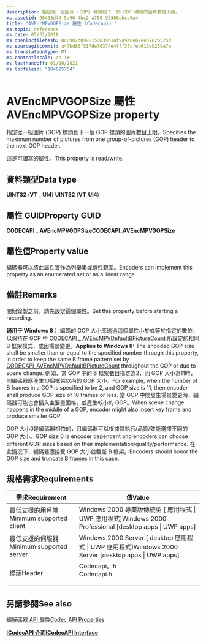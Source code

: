 ```yaml
---
description: 指定從一組圖片 (GOP) 標頭到下一個 GOP 標頭的圖片數目上限。
ms.assetid: 90433df4-5a96-4bc2-a780-93306abcb0a4
title: 'AVEncMPVGOPSize 屬性 (Codecapi) '
ms.topic: reference
ms.date: 05/31/2018
ms.openlocfilehash: 8c8907d0992153039b1af9a9a0e82ee5782b525d
ms.sourcegitcommit: a47bd86f517de76374e4fff33cfeb613eb259a7e
ms.translationtype: MT
ms.contentlocale: zh-TW
ms.lasthandoff: 01/06/2021
ms.locfileid: "104025754"
---
```

# <a name="avencmpvgopsize-property"></a><span data-ttu-id="5d3b9-103">AVEncMPVGOPSize 屬性</span><span class="sxs-lookup"><span data-stu-id="5d3b9-103">AVEncMPVGOPSize property</span></span>

<span data-ttu-id="5d3b9-104">指定從一組圖片 (GOP) 標頭到下一個 GOP 標頭的圖片數目上限。</span><span class="sxs-lookup"><span data-stu-id="5d3b9-104">Specifies the maximum number of pictures from one group-of-pictures (GOP) header to the next GOP header.</span></span>

<span data-ttu-id="5d3b9-105">這是可讀寫的屬性。</span><span class="sxs-lookup"><span data-stu-id="5d3b9-105">This property is read/write.</span></span>

## <a name="data-type"></a><span data-ttu-id="5d3b9-106">資料類型</span><span class="sxs-lookup"><span data-stu-id="5d3b9-106">Data type</span></span>

<span data-ttu-id="5d3b9-107">**UINT32** (**VT \_ UI4**) </span><span class="sxs-lookup"><span data-stu-id="5d3b9-107">**UINT32** (**VT\_UI4**)</span></span>

## <a name="property-guid"></a><span data-ttu-id="5d3b9-108">屬性 GUID</span><span class="sxs-lookup"><span data-stu-id="5d3b9-108">Property GUID</span></span>

<span data-ttu-id="5d3b9-109">**CODECAPI \_ AVEncMPVGOPSize**</span><span class="sxs-lookup"><span data-stu-id="5d3b9-109">**CODECAPI\_AVEncMPVGOPSize**</span></span>

## <a name="property-value"></a><span data-ttu-id="5d3b9-110">屬性值</span><span class="sxs-lookup"><span data-stu-id="5d3b9-110">Property value</span></span>

<span data-ttu-id="5d3b9-111">編碼器可以將此屬性實作為列舉集或線性範圍。</span><span class="sxs-lookup"><span data-stu-id="5d3b9-111">Encoders can implement this property as an enumerated set or as a linear range.</span></span>

## <a name="remarks"></a><span data-ttu-id="5d3b9-112">備註</span><span class="sxs-lookup"><span data-stu-id="5d3b9-112">Remarks</span></span>

<span data-ttu-id="5d3b9-113">開始錄製之前，請先設定這個屬性。</span><span class="sxs-lookup"><span data-stu-id="5d3b9-113">Set this property before starting a recording.</span></span>

<span data-ttu-id="5d3b9-114">**適用于 Windows 8：** 編碼的 GOP 大小應透過這個屬性小於或等於指定的數位，以保持在 GOP 中 [CODECAPI \_ AVEncMPVDefaultBPictureCount](avencmpvdefaultbpicturecount-property.md) 所設定的相同 B 框架模式，或因場景變更。</span><span class="sxs-lookup"><span data-stu-id="5d3b9-114">**Applies to Windows 8:** The encoded GOP size shall be smaller than or equal to the specified number through this property, in order to keep the same B frame pattern set by [CODECAPI\_AVEncMPVDefaultBPictureCount](avencmpvdefaultbpicturecount-property.md) throughout the GOP or due to scene change.</span></span> <span data-ttu-id="5d3b9-115">例如，當 GOP 中的 B 框架數目指定為2，而 GOP 大小為11時，則編碼器應產生10個框架以內的 GOP 大小。</span><span class="sxs-lookup"><span data-stu-id="5d3b9-115">For example, when the number of B frames in a GOP is specified to be 2, and GOP size is 11, then encoder shall produce GOP size of 10 frames or less.</span></span> <span data-ttu-id="5d3b9-116">當 GOP 中間發生場景變更時，編碼器可能也會插入主要畫面格，並產生較小的 GOP。</span><span class="sxs-lookup"><span data-stu-id="5d3b9-116">When scene change happens in the middle of a GOP, encoder might also insert key frame and produce smaller GOP.</span></span>

<span data-ttu-id="5d3b9-117">GOP 大小0是編碼器相依的，且編碼器可以根據其執行/品質/效能選擇不同的 GOP 大小。</span><span class="sxs-lookup"><span data-stu-id="5d3b9-117">GOP size 0 is encoder dependent and encoders can choose different GOP sizes based on their implementation/quality/performance.</span></span> <span data-ttu-id="5d3b9-118">在此情況下，編碼器應接受 GOP 大小並截斷 B 框架。</span><span class="sxs-lookup"><span data-stu-id="5d3b9-118">Encoders should honor the GOP size and truncate B frames in this case.</span></span>

## <a name="requirements"></a><span data-ttu-id="5d3b9-119">規格需求</span><span class="sxs-lookup"><span data-stu-id="5d3b9-119">Requirements</span></span>



| <span data-ttu-id="5d3b9-120">需求</span><span class="sxs-lookup"><span data-stu-id="5d3b9-120">Requirement</span></span> | <span data-ttu-id="5d3b9-121">值</span><span class="sxs-lookup"><span data-stu-id="5d3b9-121">Value</span></span> |
|-------------------------------------|---------------------------------------------------------------------------------------|
| <span data-ttu-id="5d3b9-122">最低支援的用戶端</span><span class="sxs-lookup"><span data-stu-id="5d3b9-122">Minimum supported client</span></span><br/> | <span data-ttu-id="5d3b9-123">Windows 2000 專業版傳統型 \[ 應用程式 \| UWP 應用程式\]</span><span class="sxs-lookup"><span data-stu-id="5d3b9-123">Windows 2000 Professional \[desktop apps \| UWP apps\]</span></span><br/>                     |
| <span data-ttu-id="5d3b9-124">最低支援的伺服器</span><span class="sxs-lookup"><span data-stu-id="5d3b9-124">Minimum supported server</span></span><br/> | <span data-ttu-id="5d3b9-125">Windows 2000 Server \[ desktop 應用程式 \| UWP 應用程式\]</span><span class="sxs-lookup"><span data-stu-id="5d3b9-125">Windows 2000 Server \[desktop apps \| UWP apps\]</span></span><br/>                           |
| <span data-ttu-id="5d3b9-126">標頭</span><span class="sxs-lookup"><span data-stu-id="5d3b9-126">Header</span></span><br/>                   | <dl> <span data-ttu-id="5d3b9-127"><dt>Codecapi。h</dt></span><span class="sxs-lookup"><span data-stu-id="5d3b9-127"><dt>Codecapi.h</dt></span></span> </dl> |



## <a name="see-also"></a><span data-ttu-id="5d3b9-128">另請參閱</span><span class="sxs-lookup"><span data-stu-id="5d3b9-128">See also</span></span>

<dl> <dt>

[<span data-ttu-id="5d3b9-129">編解碼器 API 屬性</span><span class="sxs-lookup"><span data-stu-id="5d3b9-129">Codec API Properties</span></span>](codec-api-properties.md)
</dt> <dt>

[<span data-ttu-id="5d3b9-130">**ICodecAPI 介面**</span><span class="sxs-lookup"><span data-stu-id="5d3b9-130">**ICodecAPI Interface**</span></span>](/windows/desktop/api/Strmif/nn-strmif-icodecapi)
</dt> </dl>

 

 




